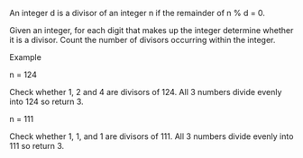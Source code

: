 An integer d is a divisor of an integer n if the remainder of n % d = 0.

Given an integer, for each digit that makes up the integer determine whether it is a divisor. Count the number of divisors occurring within the integer.

Example

n = 124

Check whether 1, 2 and 4 are divisors of 124. All 3 numbers divide evenly into 124 so return 3.

n = 111

Check whether 1, 1, and 1 are divisors of 111. All 3 numbers divide evenly into 111 so return 3.
